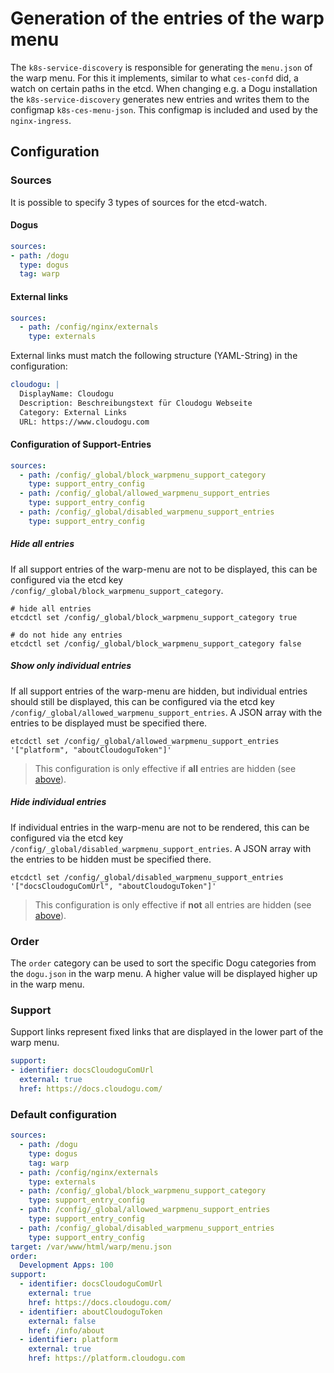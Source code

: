 # Generation of the entries of the warp menu

The `k8s-service-discovery` is responsible for generating the `menu.json` of the warp menu.
For this it implements, similar to what `ces-confd` did, a watch on certain paths in the etcd.
When changing e.g. a Dogu installation the `k8s-service-discovery` generates new entries
and writes them to the configmap `k8s-ces-menu-json`. This configmap is included and used by the `nginx-ingress`.

## Configuration

### Sources

It is possible to specify 3 types of sources for the etcd-watch.

#### Dogus
```yaml
sources:
- path: /dogu
  type: dogus
  tag: warp
```

#### External links
```yaml
sources:
  - path: /config/nginx/externals
    type: externals
```

External links must match the following structure (YAML-String) in the configuration:

```yaml
cloudogu: |
  DisplayName: Cloudogu
  Description: Beschreibungstext für Cloudogu Webseite
  Category: External Links
  URL: https://www.cloudogu.com
```

#### Configuration of Support-Entries
```yaml
sources:
  - path: /config/_global/block_warpmenu_support_category
    type: support_entry_config
  - path: /config/_global/allowed_warpmenu_support_entries
    type: support_entry_config
  - path: /config/_global/disabled_warpmenu_support_entries
    type: support_entry_config
```

##### Hide all entries
If all support entries of the warp-menu are not to be displayed, this can be configured via the etcd key `/config/_global/block_warpmenu_support_category`.
```shell
# hide all entries
etcdctl set /config/_global/block_warpmenu_support_category true

# do not hide any entries
etcdctl set /config/_global/block_warpmenu_support_category false
```

##### Show only individual entries
If all support entries of the warp-menu are hidden, but individual entries should still be displayed, this can be configured via the etcd key `/config/_global/allowed_warpmenu_support_entries`.
A JSON array with the entries to be displayed must be specified there.

```shell
etcdctl set /config/_global/allowed_warpmenu_support_entries '["platform", "aboutCloudoguToken"]'
```

> This configuration is only effective if **all** entries are hidden (see [above](#hide-all-entries)).

##### Hide individual entries
If individual entries in the warp-menu are not to be rendered, this can be configured via the etcd key `/config/_global/disabled_warpmenu_support_entries`.
A JSON array with the entries to be hidden must be specified there.

```shell
etcdctl set /config/_global/disabled_warpmenu_support_entries '["docsCloudoguComUrl", "aboutCloudoguToken"]'
```

> This configuration is only effective if **not** all entries are hidden (see [above](#hide-all-entries)).

### Order
The `order` category can be used to sort the specific Dogu categories from the `dogu.json` in the warp menu.
A higher value will be displayed higher up in the warp menu.

### Support
Support links represent fixed links that are displayed in the lower part of the warp menu.

```yaml
support:
- identifier: docsCloudoguComUrl
  external: true
  href: https://docs.cloudogu.com/
```

### Default configuration
```yaml
sources:
  - path: /dogu
    type: dogus
    tag: warp
  - path: /config/nginx/externals
    type: externals
  - path: /config/_global/block_warpmenu_support_category
    type: support_entry_config
  - path: /config/_global/allowed_warpmenu_support_entries
    type: support_entry_config
  - path: /config/_global/disabled_warpmenu_support_entries
    type: support_entry_config
target: /var/www/html/warp/menu.json
order:
  Development Apps: 100
support:
  - identifier: docsCloudoguComUrl
    external: true
    href: https://docs.cloudogu.com/
  - identifier: aboutCloudoguToken
    external: false
    href: /info/about
  - identifier: platform
    external: true
    href: https://platform.cloudogu.com
```
